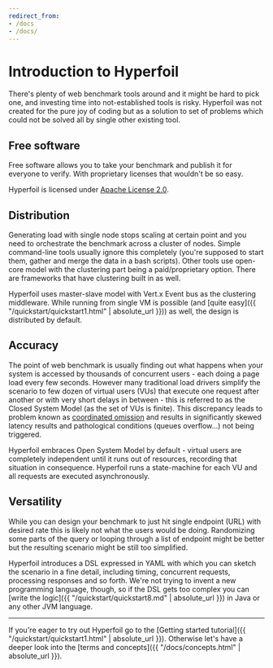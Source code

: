```yaml
---
redirect_from:
- /docs
- /docs/
---
```

# Introduction to Hyperfoil

There's plenty of web benchmark tools around and it might be hard to pick one, and investing time into not-established tools is risky. Hyperfoil was not created for the pure joy of coding but as a solution to set of problems which could not be solved all by single other existing tool.

## Free software

Free software allows you to take your benchmark and publish it for everyone to verify. With proprietary licenses that wouldn't be so easy.

Hyperfoil is licensed under [Apache License 2.0](http://www.apache.org/licenses/LICENSE-2.0).

## Distribution

Generating load with single node stops scaling at certain point and you need to orchestrate the benchmark across a cluster of nodes. Simple command-line tools usually ignore this completely (you're supposed to start them, gather and merge the data in a bash scripts). Other tools use open-core model with the clustering part being a paid/proprietary option. There are frameworks that have clustering built in as well.

Hyperfoil uses master-slave model with Vert.x Event bus as the clustering middleware. While running from single VM is possible (and [quite easy]({{ "/quickstart/quickstart1.html" | absolute_url }})) as well, the design is distributed by default.

## Accuracy

The point of web benchmark is usually finding out what happens when your system is accessed by thousands of concurrent users - each doing a page load every few seconds. However many traditional load drivers simplify the scenario to few dozen of virtual users (VUs) that execute one request after another or with very short delays in between - this is referred to as the Closed System Model (as the set of VUs is finite). This discrepancy leads to problem known as [coordinated omission](https://www.azul.com/files/HowNotToMeasureLatency_LLSummit_NYC_12Nov2013.pdf) and results in significantly skewed latency results and pathological conditions (queues overflow...) not being triggered.

Hyperfoil embraces Open System Model by default - virtual users are completely independent until it runs out of resources, recording that situation in consequence. Hyperfoil runs a state-machine for each VU and all requests are executed asynchronously.

## Versatility

While you can design your benchmark to just hit single endpoint (URL) with desired rate this is likely not what the users would be doing. Randomizing some parts of the query or looping through a list of endpoint might be better but the resulting scenario might be still too simplified.

Hyperfoil introduces a DSL expressed in YAML with which you can sketch the scenario in a fine detail, including timing, concurrent requests, processing responses and so forth. We're not trying to invent a new programming language, though, so if the DSL gets too complex you can [write the logic]({{ "/quickstart/quickstart8.md" | absolute_url }}) in Java or any other JVM language.

***

If you're eager to try out Hyperfoil go to the [Getting started tutorial]({{ "/quickstart/quickstart1.html" | absolute_url }}). Otherwise let's have a deeper look into the [terms and concepts]({{ "/docs/concepts.html" | absolute_url }}).
